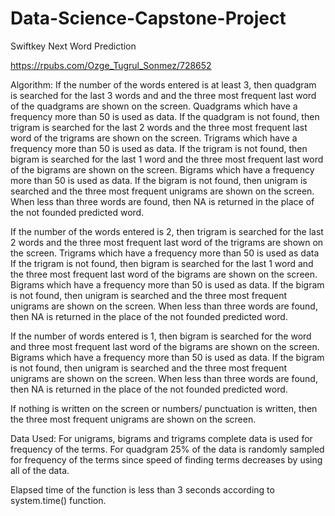 # Data-Science-Capstone-Project
Swiftkey Next Word Prediction

https://rpubs.com/Ozge_Tugrul_Sonmez/728652

Algorithm:
If the number of the words entered is at least 3, then quadgram is searched for the last 3 words and and the three most frequent last word of the quadgrams are shown on the screen. Quadgrams which have a frequency more than 50 is used as data. If the quadgram is not found, then trigram is searched for the last 2 words and the three most frequent last word of the trigrams are shown on the screen. Trigrams which have a frequency more than 50 is used as data. If the trigram is not found, then bigram is searched for the last 1 word and the three most frequent last word of the bigrams are shown on the screen. Bigrams which have a frequency more than 50 is used as data. If the bigram is not found, then unigram is searched and the three most frequent unigrams are shown on the screen. When less than three words are found, then NA is returned in the place of the not founded predicted word.


If the number of the words entered is 2, then trigram is searched for the last 2 words and the three most frequent last word of the trigrams are shown on the screen. Trigrams which have a frequency more than 50 is used as data If the trigram is not found, then bigram is searched for the last 1 word and the three most frequent last word of the bigrams are shown on the screen. Bigrams which have a frequency more than 50 is used as data. If the bigram is not found, then unigram is searched and the three most frequent unigrams are shown on the screen. When less than three words are found, then NA is returned in the place of the not founded predicted word.


If the number of words entered is 1, then bigram is searched for the word and three most frequent last word of the bigrams are shown on the screen. Bigrams which have a frequency more than 50 is used as data. If the bigram is not found, then unigram is searched and the three most frequent unigrams are shown on the screen. When less than three words are found, then NA is returned in the place of the not founded predicted word.


If nothing is written on the screen or numbers/ punctuation is written, then the three most frequent unigrams are shown on the screen.


Data Used:
For unigrams, bigrams and trigrams complete data is used for frequency of the terms. For quadgram 25% of the data is randomly sampled for frequency of the terms since speed of finding terms decreases by using all of the data.


Elapsed time of the function is less than 3 seconds according to system.time() function.
